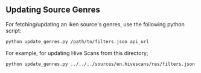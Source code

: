 ## Updating Source Genres

For fetching/updating an iken source's genres, use the following python script:
```sh
python update_genres.py /path/to/filters.json api_url
```

For example, for updating Hive Scans from this directory;
```sh
python update_genres.py ../../../sources/en.hivescans/res/filters.json https://api.hivetoons.org
```
